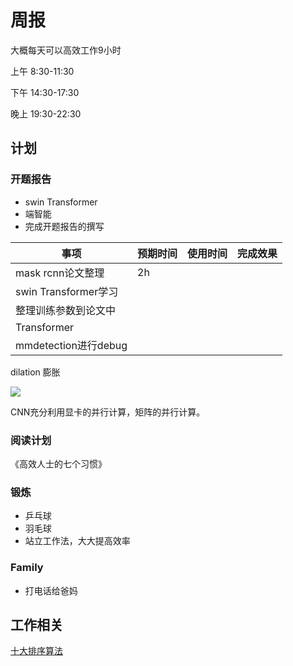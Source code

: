 # 周报

大概每天可以高效工作9小时

上午 8:30-11:30

下午 14:30-17:30

晚上 19:30-22:30



## 计划

### 开题报告



- swin Transformer
- 端智能
- 完成开题报告的撰写



| 事项                  | 预期时间 | 使用时间 | 完成效果 |
| --------------------- | -------- | -------- | -------- |
| mask rcnn论文整理     | 2h       |          |          |
| swin  Transformer学习 |          |          |          |
| 整理训练参数到论文中  |          |          |          |
| Transformer           |          |          |          |
| mmdetection进行debug  |          |          |          |



dilation 膨胀



![](https://moonstarimg.oss-cn-hangzhou.aliyuncs.com/picgo_img/20211007203507.png)



CNN充分利用显卡的并行计算，矩阵的并行计算。



### 阅读计划

《高效人士的七个习惯》



### 锻炼





- 乒乓球
- 羽毛球
- 站立工作法，大大提高效率



### Family



- 打电话给爸妈









## 工作相关



[十大排序算法](https://zhuanlan.zhihu.com/p/42586566)
